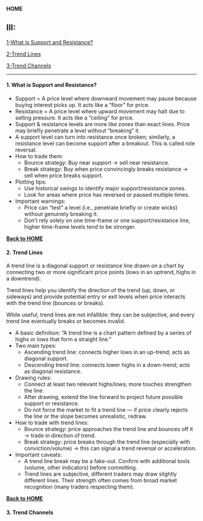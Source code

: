 <a id="100"></a>
**HOME**

## III:

[1-What is Support and Resistance?](#1)

[2-Trend Lines](#2)

[3-Trend Channels](#3)






____




<a id="1"></a>
#### 1. What is Support and Resistance?

* Support = A price level where downward movement may pause because buying interest picks up. It acts like a “floor” for price.
* Resistance = A price level where upward movement may halt due to selling pressure. It acts like a “ceiling” for price.
* Support & resistance levels are more like zones than exact lines. Price may briefly penetrate a level without “breaking” it.
* A support level can turn into resistance once broken; similarly, a resistance level can become support after a breakout. This is called role reversal.
* How to trade them:
   - Bounce strategy: Buy near support → sell near resistance.
   - Break strategy: Buy when price convincingly breaks resistance → sell when price breaks support. 
* Plotting tips:
  - Use historical swings to identify major support/resistance zones.
  - Look for areas where price has reversed or paused multiple times. 
* Important warnings:
  - Price can “test” a level (i.e., penetrate briefly or create wicks) without genuinely breaking it.
  - Don’t rely solely on one time-frame or one support/resistance line, higher time-frame levels tend to be stronger. 



<a name="id"></a>
[**Back to HOME**](#100)

<a id="2"></a>
#### 2. Trend Lines

A trend line is a diagonal support or resistance line drawn on a chart by connecting two or more significant price points (lows in an uptrend, highs in a downtrend).

Trend lines help you identify the direction of the trend (up, down, or sideways) and provide potential entry or exit levels when price interacts with the trend line (bounces or breaks). 

While useful, trend lines are not infallible: they can be subjective, and every trend line eventually breaks or becomes invalid. 

* A basic definition: “A trend line is a chart pattern defined by a series of highs or lows that form a straight line.”
* Two main types:
  - Ascending trend line: connects higher lows in an up-trend; acts as diagonal support.
  - Descending trend line: connects lower highs in a down-trend; acts as diagonal resistance. 
* Drawing rules:
  - Connect at least two relevant highs/lows; more touches strengthen the line.
  - After drawing, extend the line forward to project future possible support or resistance.
  - Do not force the market to fit a trend line — if price clearly rejects the line or the slope becomes unrealistic, redraw. 
* How to trade with trend lines:
  - Bounce strategy: price approaches the trend line and bounces off it → trade in direction of trend.
  - Break strategy: price breaks through the trend line (especially with conviction/volume) → this can signal a trend reversal or acceleration. 
* Important caveats:
  - A trend line break may be a fake-out. Confirm with additional tools (volume, other indicators) before committing.
  - Trend lines are subjective, different traders may draw slightly different lines. Their strength often comes from broad market recognition (many traders respecting them). 

<a name="id"></a>
[**Back to HOME**](#100)

<a id="3"></a>
#### 3. Trend Channels

